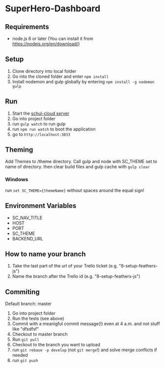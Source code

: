 # SuperHero-Dashboard

## Requirements

* node.js 6 or later (You can install it from https://nodejs.org/en/download/)

## Setup

1. Clone directory into local folder
2. Go into the cloned folder and enter `npm install`
3. Install nodemon and gulp globally by entering `npm install -g nodemon gulp`

## Run

1. Start the [schul-cloud server](https://github.com/schulcloud/schulcloud-server)
2. Go into project folder
3. run `gulp watch` to run gulp
4. run `npm run watch` to boot the application
5. go to `http://localhost:3033`

## Theming

Add Themes to /theme directory. Call gulp and node with SC_THEME set to name of directory.
then clear build files and gulp cache with `gulp clear`

### Windows
 run `set SC_THEME={themeName}` without spaces around the equal sign!

## Environment Variables
- SC_NAV_TITLE
- HOST
- PORT
- SC_THEME
- BACKEND_URL

## How to name your branch

1. Take the last part of the url of your Trello ticket (e.g. "8-setup-feathers-js")
2. Name the branch after the Trello id (e.g. "8-setup-feathers-js")

## Commiting

Default branch: master

1. Go into project folder
2. Run the tests (see above)
3. Commit with a meanigful commit message(!) even at 4 a.m. and not stuff like "dfsdfsf"
4. Checkout to master branch
5. Run `git pull`
6. Checkout to the branch you want to upload
7. run `git rebase -p develop` (not `git merge`!) and solve merge conflicts if needed
8. run `git push`
